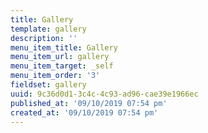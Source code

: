```yaml
---
title: Gallery
template: gallery
description: ''
menu_item_title: Gallery
menu_item_url: gallery
menu_item_target: _self
menu_item_order: '3'
fieldset: gallery
uuid: 9c36d0d1-3c4c-4c93-ad96-cae39e1966ec
published_at: '09/10/2019 07:54 pm'
created_at: '09/10/2019 07:54 pm'
---
```

